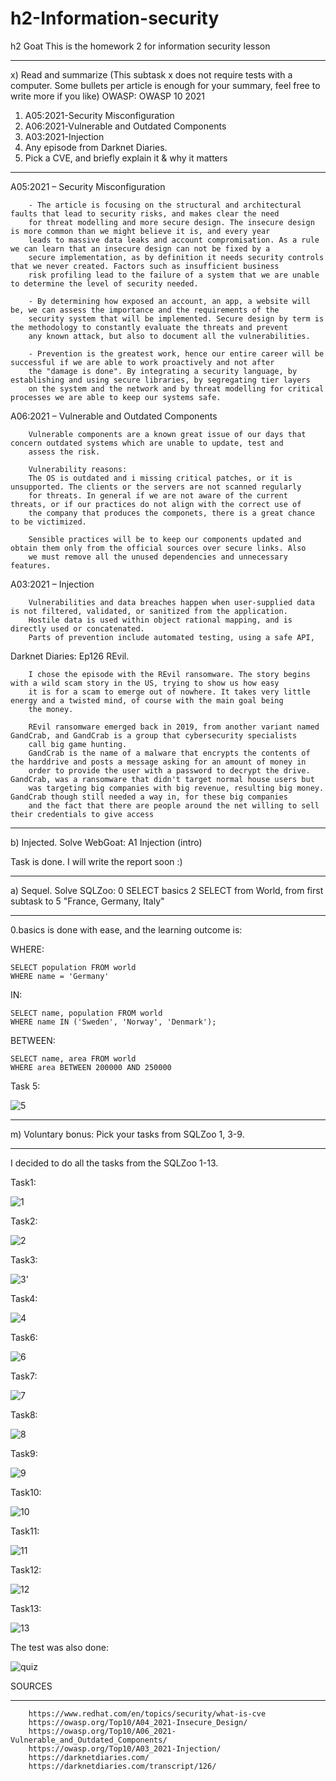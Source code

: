 # h2-Information-security
h2 Goat This is the homework 2 for information security lesson

_________________________________________________________________________________________________________________________________________________________________
x) Read and summarize (This subtask x does not require tests with a computer. Some bullets per article is enough for your summary, feel free to write more if you like)
OWASP: OWASP 10 2021
1. A05:2021-Security Misconfiguration
2. A06:2021-Vulnerable and Outdated Components
3. A03:2021-Injection
4. Any episode from Darknet Diaries.
5. Pick a CVE, and briefly explain it & why it matters
___________________________________________________________________________________________________________________________________________________________________
A05:2021 – Security Misconfiguration

        - The article is focusing on the structural and architectural faults that lead to security risks, and makes clear the need 
        for threat modelling and more secure design. The insecure design is more common than we might believe it is, and every year 
        leads to massive data leaks and account compromisation. As a rule we can learn that an insecure design can not be fixed by a 
        secure implementation, as by definition it needs security controls that we never created. Factors such as insufficient business 
        risk profiling lead to the failure of a system that we are unable to determine the level of security needed.

        - By determining how exposed an account, an app, a website will be, we can assess the importance and the requirements of the 
        security system that will be implemented. Secure design by term is the methodology to constantly evaluate the threats and prevent 
        any known attack, but also to document all the vulnerabilities.
        
        - Prevention is the greatest work, hence our entire career will be successful if we are able to work proactively and not after 
        the "damage is done". By integrating a security language, by establishing and using secure libraries, by segregating tier layers
        on the system and the network and by threat modelling for critical processes we are able to keep our systems safe. 
        
A06:2021 – Vulnerable and Outdated Components

        Vulnerable components are a known great issue of our days that concern outdated systems which are unable to update, test and 
        assess the risk. 
        
        Vulnerability reasons:
        The OS is outdated and i missing critical patches, or it is unsupported. The clients or the servers are not scanned regularly 
        for threats. In general if we are not aware of the current threats, or if our practices do not align with the correct use of 
        the company that produces the componets, there is a great chance to be victimized. 
        
        Sensible practices will be to keep our components updated and obtain them only from the official sources over secure links. Also
        we must remove all the unused dependencies and unnecessary features. 
        
A03:2021 – Injection

        Vulnerabilities and data breaches happen when user-supplied data is not filtered, validated, or sanitized from the application. 
        Hostile data is used within object rational mapping, and is directly used or concatenated. 
        Parts of prevention include automated testing, using a safe API, 
        
Darknet Diaries: Ep126 REvil.

        I chose the episode with the REvil ransomware. The story begins with a wild scam story in the US, trying to show us how easy 
        it is for a scam to emerge out of nowhere. It takes very little energy and a twisted mind, of course with the main goal being 
        the money.
        
        REvil ransomware emerged back in 2019, from another variant named GandCrab, and GandCrab is a group that cybersecurity specialists
        call big game hunting. 
        GandCrab is the name of a malware that encrypts the contents of the harddrive and posts a message asking for an amount of money in
        order to provide the user with a password to decrypt the drive. GandCrab, was a ransomware that didn't target normal house users but
        was targeting big companies with big revenue, resulting big money. GandCrab though still needed a way in, for these big companies
        and the fact that there are people around the net willing to sell their credentials to give access 
___________________________________________________________________________________________________________________________________________________________________
b) Injected. Solve WebGoat:
A1 Injection (intro)                     
 
Task is done. I will write the report soon :)
___________________________________________________________________________________________________________________________________________________________________
a) Sequel. Solve SQLZoo:
0 SELECT basics
2 SELECT from World, from first subtask to 5 "France, Germany, Italy"
___________________________________________________________________________________________________________________________________________________________________

0.basics is done with ease, and the learning outcome is:

WHERE: 

    SELECT population FROM world 
    WHERE name = 'Germany'

IN:

    SELECT name, population FROM world
    WHERE name IN ('Sweden', 'Norway', 'Denmark');
    
BETWEEN:

    SELECT name, area FROM world
    WHERE area BETWEEN 200000 AND 250000
    
Task 5:

![5](https://user-images.githubusercontent.com/113516460/215791516-5da69ec2-e67a-4991-8029-b7d11d8c2652.JPG)




___________________________________________________________________________________________________________________________________________________________________
m) Voluntary bonus: Pick your tasks from SQLZoo 1, 3-9.
___________________________________________________________________________________________________________________________________________________________________
I decided to do all the tasks from the SQLZoo 1-13.

Task1:

![1](https://user-images.githubusercontent.com/113516460/215804042-91eed3d7-6254-4f9d-a999-7d7c481877d1.JPG)

Task2:

![2](https://user-images.githubusercontent.com/113516460/215804074-d174bf09-c016-4cd8-8e66-aa4717c0918f.JPG)

Task3:

![3'](https://user-images.githubusercontent.com/113516460/215804175-0fdc28c8-057b-46c6-a8f5-8a06d1a5f6ae.JPG)

Task4:

![4](https://user-images.githubusercontent.com/113516460/215804227-bb1f4f02-e878-4091-a767-56808946cfba.JPG)

Task6:

![6](https://user-images.githubusercontent.com/113516460/215804288-a7681d99-cf35-4a7d-898d-e19b3e26fd63.JPG)

Task7:

![7](https://user-images.githubusercontent.com/113516460/215804332-1b83b5de-3dc6-43b7-a0b5-1f1d03217fe5.JPG)

Task8:

![8](https://user-images.githubusercontent.com/113516460/215804365-cd40be67-463e-44e0-bad6-71e08960ae19.JPG)

Task9:

![9](https://user-images.githubusercontent.com/113516460/215804434-02df1246-8854-4326-9a0a-c7eb7773340e.JPG)

Task10:

![10](https://user-images.githubusercontent.com/113516460/215804452-3aea2bd5-5184-4a07-9d46-829d8762a89d.JPG)

Task11:

![11](https://user-images.githubusercontent.com/113516460/215804481-c471db74-a539-41c7-813b-f65cd6e45685.JPG)

Task12:

![12](https://user-images.githubusercontent.com/113516460/215804524-8a74010c-6b15-4b75-bb4c-e2a9ca32747f.JPG)

Task13:

![13](https://user-images.githubusercontent.com/113516460/215804586-23225f58-deae-427b-ad9b-fa671efcdda8.JPG)

The test was also done:

![quiz](https://user-images.githubusercontent.com/113516460/215805012-8dc6e050-cffa-4403-a4f9-93cb2bea6158.JPG)

SOURCES
_______________________________________________________________________________________________________________________________________________________________
        https://www.redhat.com/en/topics/security/what-is-cve
        https://owasp.org/Top10/A04_2021-Insecure_Design/
        https://owasp.org/Top10/A06_2021-Vulnerable_and_Outdated_Components/
        https://owasp.org/Top10/A03_2021-Injection/
        https://darknetdiaries.com/
        https://darknetdiaries.com/transcript/126/
        
